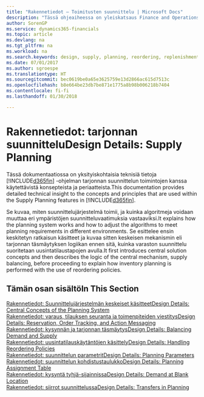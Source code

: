```yaml
---
title: "Rakennetiedot – Toimitusten suunnittelu | Microsoft Docs"
description: "Tässä ohjeaiheessa on yleiskatsaus Finance and Operations, Business editionin toimitusten suunnitteluominaisuuksissa käytettäviin käsitteisiin ja periaatteisiin."
author: SorenGP
ms.service: dynamics365-financials
ms.topic: article
ms.devlang: na
ms.tgt_pltfrm: na
ms.workload: na
ms.search.keywords: design, supply, planning, reordering, replenishment
ms.date: 07/01/2017
ms.author: sgroespe
ms.translationtype: HT
ms.sourcegitcommit: bec0619be0a65e3625759e13d2866ac615d7513c
ms.openlocfilehash: b8e664be23db7be871e1775a8b98b006218b7404
ms.contentlocale: fi-fi
ms.lasthandoff: 01/30/2018

---
```

# <a name="design-details-supply-planning"></a><span data-ttu-id="887ef-103">Rakennetiedot: tarjonnan suunnittelu</span><span class="sxs-lookup"><span data-stu-id="887ef-103">Design Details: Supply Planning</span></span>
<span data-ttu-id="887ef-104">Tässä dokumentaatiossa on yksityiskohtaisia teknisiä tietoja [!INCLUDE[d365fin](includes/d365fin_md.md)] -ohjelman tarjonnan suunnittelun toimintojen kanssa käytettävistä konsepteista ja periaatteista.</span><span class="sxs-lookup"><span data-stu-id="887ef-104">This documentation provides detailed technical insight to the concepts and principles that are used within the Supply Planning features in [!INCLUDE[d365fin](includes/d365fin_md.md)].</span></span>  

<span data-ttu-id="887ef-105">Se kuvaa, miten suunnittelujärjestelmä toimii, ja kuinka algoritmeja voidaan muuttaa eri ympäristöjen suunnitteluvaatimuksia vastaaviksi.</span><span class="sxs-lookup"><span data-stu-id="887ef-105">It explains how the planning system works and how to adjust the algorithms to meet planning requirements in different environments.</span></span> <span data-ttu-id="887ef-106">Se esittelee ensin keskitetyn ratkaisun käsitteet ja kuvaa sitten keskeisen mekanismin eli tarjonnan täsmäytyksen logiikan ennen sitä, kuinka varaston suunnittelu suoritetaan uusintatilaustapojen avulla.</span><span class="sxs-lookup"><span data-stu-id="887ef-106">It first introduces central solution concepts and then describes the logic of the central mechanism, supply balancing, before proceeding to explain how inventory planning is performed with the use of reordering policies.</span></span>  

## <a name="in-this-section"></a><span data-ttu-id="887ef-107">Tämän osan sisältö</span><span class="sxs-lookup"><span data-stu-id="887ef-107">In This Section</span></span>  
[<span data-ttu-id="887ef-108">Rakennetiedot: Suunnittelujärjestelmän keskeiset käsitteet</span><span class="sxs-lookup"><span data-stu-id="887ef-108">Design Details: Central Concepts of the Planning System</span></span>](design-details-central-concepts-of-the-planning-system.md)  
[<span data-ttu-id="887ef-109">Rakennetiedot: varaus, tilauksen seuranta ja toimenpiteiden viestitys</span><span class="sxs-lookup"><span data-stu-id="887ef-109">Design Details: Reservation, Order Tracking, and Action Messaging</span></span>](design-details-reservation-order-tracking-and-action-messaging.md)  
[<span data-ttu-id="887ef-110">Rakennetiedot: kysynnän ja tarjonnan täsmäytys</span><span class="sxs-lookup"><span data-stu-id="887ef-110">Design Details: Balancing Demand and Supply</span></span>](design-details-balancing-demand-and-supply.md)  
[<span data-ttu-id="887ef-111">Rakennetiedot: uusintatilauskäytäntöjen käsittely</span><span class="sxs-lookup"><span data-stu-id="887ef-111">Design Details: Handling Reordering Policies</span></span>](design-details-handling-reordering-policies.md)  
[<span data-ttu-id="887ef-112">Rakennetiedot: suunnittelun parametrit</span><span class="sxs-lookup"><span data-stu-id="887ef-112">Design Details: Planning Parameters</span></span>](design-details-planning-parameters.md)  
[<span data-ttu-id="887ef-113">Rakennetiedot: suunnittelun kohdistustaulukko</span><span class="sxs-lookup"><span data-stu-id="887ef-113">Design Details: Planning Assignment Table</span></span>](design-details-planning-assignment-table.md)  
[<span data-ttu-id="887ef-114">Rakennetiedot: kysyntä tyhjä-sijainnissa</span><span class="sxs-lookup"><span data-stu-id="887ef-114">Design Details: Demand at Blank Location</span></span>](design-details-demand-at-blank-location.md)  
[<span data-ttu-id="887ef-115">Rakennetiedot: siirrot suunnittelussa</span><span class="sxs-lookup"><span data-stu-id="887ef-115">Design Details: Transfers in Planning</span></span>](design-details-transfers-in-planning.md)

